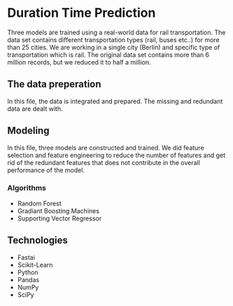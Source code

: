 # Duration Time Prediction
Three models are trained using a real-world data for rail transportation. The data set contains different transportation types (rail, buses etc..) for more than 25 cities. We are working in a single city (Berlin) and specific type of transportation which is rail. The original data set contains more than 6 million records, but we reduced it to half a million. 
 ## The data preperation
In this file, the data is integrated and prepared. The missing and redundant data are dealt with. 
 ## Modeling 
In this file, three models are constructed and trained. We did feature selection and feature engineering to reduce the number of features and get rid of the redundant features that does not contribute in the overall performance of the model.
  ### Algorithms 
  * Random Forest
  * Gradiant Boosting Machines
  * Supporting Vector Regressor
 
 ## Technologies 
 * Fastai
 *	Scikit-Learn
 * Python 
 *	Pandas
 * NumPy
 * SciPy
